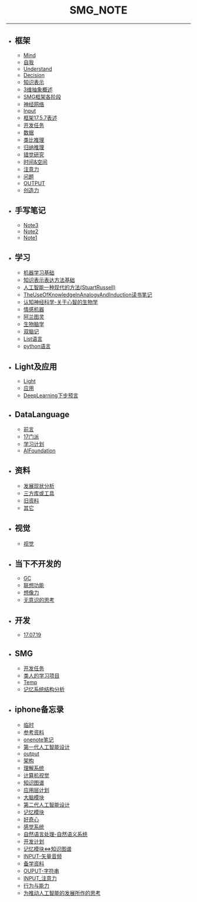 #  <center>SMG_NOTE</center>
***
	
- ## 框架

	* [Mind](框架/Mind.md)
	* [自我](框架/自我.md)
	* [Understand](框架/Understand.md)
	* [Decision](框架/Decision.md)
	* [知识表示](框架/知识表示.md)
	* [3维抽象概述](框架/3维抽象概述.md)
	* [SMG框架各阶段](框架/SMG框架各阶段.md)
	* [神经网络](框架/神经网络.md)
	* [Input](框架/Input.md)
	* [框架17.5.7表述](框架/框架17.5.7表述.md)
	* [开发任务](框架/开发任务.md)
	* [数据](框架/数据.md)
	* [类比推理](框架/类比推理.md)
	* [归纳推理](框架/归纳推理.md)
	* [错觉研究](框架/错觉研究.md)
	* [时间&空间](框架/时间&空间.md)
	* [注意力](框架/注意力.md)
	* [问题](框架/问题.md)
	* [OUTPUT](框架/OUTPUT.md)
	* [创造力](框架/创造力.md)

- ## 手写笔记

	* [Note3](手写笔记/Note3.md)
	* [Note2](手写笔记/Note2.md)
	* [Note1](手写笔记/Note1.md)

- ## 学习

	* [机器学习基础](学习/机器学习基础.md)
	* [知识表示表达方法基础](学习/知识表示表达方法基础.md)
	* [人工智能一种现代的方法(StuartRussell)](学习/人工智能一种现代的方法(StuartRussell).md)
	* [TheUseOfKnowledgeInAnalogyAndInduction读书笔记](学习/TheUseOfKnowledgeInAnalogyAndInduction读书笔记.md)
	* [认知神经科学-关于心智的生物学](学习/认知神经科学-关于心智的生物学.md)
	* [情感机器](学习/情感机器.md)
	* [阿兰图灵](学习/阿兰图灵.md)
	* [生物脑学](学习/生物脑学.md)
	* [双脑记](学习/双脑记.md)
	* [List语言](学习/List语言.md)
	* [python语言](学习/python语言.md)

- ## Light及应用

	* [Light](Light及应用/Light.md)
	* [应用](Light及应用/应用.md)
	* [DeepLearning下步预言](Light及应用/DeepLearning下步预言.md)

- ## DataLanguage

	* [前言](DataLanguage/前言.md)
	* [17门派](DataLanguage/17门派.md)
	* [学习计划](DataLanguage/学习计划.md)
	* [AIFoundation](DataLanguage/AIFoundation.md)

- ## 资料

	* [发展现状分析](资料/发展现状分析.md)
	* [三方库或工具](资料/三方库或工具.md)
	* [旧资料](资料/旧资料.md)
	* [其它](资料/其它.md)

- ## 视觉

	* [视觉](视觉/视觉.md)

- ## 当下不开发的

	* [GC](当下不开发的/GC.md)
	* [联想功能](当下不开发的/联想功能.md)
	* [想像力](当下不开发的/想像力.md)
	* [无意识的思考](当下不开发的/无意识的思考.md)

- ## 开发

	* [17.07.19](开发/17.07.19.md)

- ## SMG  

	* [开发任务](SMG/开发任务.md) 
	* [类人的学习项目](SMG/类人的学习项目.md)
	* [Temp](SMG/Temp.md)
	* [记忆系统结构分析](SMG/记忆系统结构分析.md)

- ## iphone备忘录

	* [临时](iphone备忘录/临时.md)
	* [参考资料](iphone备忘录/参考资料.md)
	* [onenote笔记](iphone备忘录/onenote笔记.md)
	* [第一代人工智能设计](iphone备忘录/第一代人工智能设计.md)
	* [output](iphone备忘录/output.md)
	* [架构](iphone备忘录/架构.md)
	* [理解系统](iphone备忘录/理解系统.md)
	* [计算机视觉](iphone备忘录/计算机视觉.md)
	* [知识图谱](iphone备忘录/知识图谱.md)
	* [应用层计划](iphone备忘录/应用层计划.md)
	* [大脑模块](iphone备忘录/大脑模块.md)
	* [第二代人工智能设计](iphone备忘录/第二代人工智能设计.md)
	* [记忆模块](iphone备忘录/记忆模块.md)
	* [好奇心](iphone备忘录/好奇心.md)
	* [感觉系统](iphone备忘录/感觉系统.md)
	* [自然语言处理-自然语义系统](iphone备忘录/自然语言处理-自然语义系统.md)
	* [开发计划](iphone备忘录/开发计划.md)
	* [记忆模块<=>知识图谱](iphone备忘录/记忆模块<=>知识图谱.md)
	* [INPUT-矢量音频](iphone备忘录/INPUT-矢量音频.md)
	* [备学资料](iphone备忘录/备学资料.md)
	* [OUPUT-字符串](iphone备忘录/OUPUT-字符串.md)
	* [INPUT_注意力](iphone备忘录/INPUT_注意力.md)
	* [行为与能力](iphone备忘录/行为与能力.md)
	* [为推动人工智能的发展所作的思考](iphone备忘录/为推动人工智能的发展所作的思考.md)